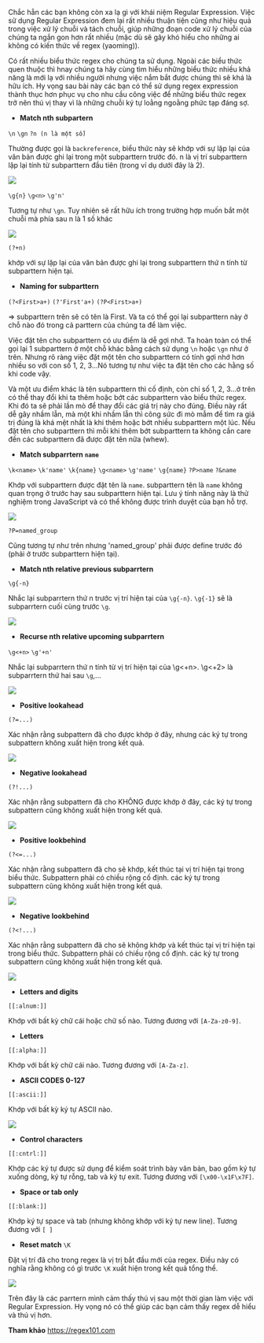 Chắc hẳn các bạn không còn xa lạ gì với khái niệm Regular Expression. Việc sử dụng Regular Expression đem lại rất nhiều thuận tiện cũng như hiệu quả trong việc xử lý chuỗi và tách chuỗi, giúp những đoạn code xử lý chuỗi của chúng ta ngắn gon hơn rất nhiều (mặc dù sẽ gây khó hiểu cho những ai không có kiến thức về regex (yaoming)).

Có rất nhiều biểu thức regex cho chúng ta sử dụng. Ngoài các biểu thức quen thuộc thì hnay chúng ta hãy cùng tìm hiểu những biểu thức nhiều khả năng là mới lạ với nhiều người nhưng việc nắm bắt được chúng thì sẽ khá là hữu ích. Hy vọng sau bài này các bạn có thể sử dụng regex expression thành thục hơn phục vụ cho nhu cầu công việc để những biểu thức regex trở nên thú vị thay vì là những chuỗi ký tự loằng ngoằng phức tạp đáng sợ.

* **Match nth subpartern**

```\n```
```\gn```
```?n (n là một số)```

Thường được gọi là `backreference`, biểu thức này sẽ khớp với sự lặp lại của văn bản được ghi lại trong một subparttern trước đó.
n là vị trí subparttern lặp lại tính từ subparttern đầu tiên (trong ví dụ dưới đây là 2).

![](https://images.viblo.asia/e778a8be-fef9-4665-af4e-8b065da6bbce.jpg)

```\g{n}```
```\g<n>```
```\g'n'```

Tương tự như `\gn`. Tuy nhiên sẽ rất hữu ích trong trường hợp muốn bắt một chuỗi mà phía sau n là 1 số khác

![](https://images.viblo.asia/2b873e1d-092e-4f0b-a2b1-03301366391a.jpg)

`(?+n)`

khớp với sự lặp lại của văn bản được ghi lại trong subparttern thứ n tính từ subparttern hiện tại.

* **Naming for subparttern**

`(?<First>a+)`
`(?'First'a+)`
`(?P<First>a+)`

=> subparttern trên sẽ có tên là First. Và ta có thể gọi lại subparttern này ở chỗ nào đó trong cả parttern của chúng ta để làm việc.

Việc đặt tên cho subparttern có ưu điểm là dễ gợi nhớ. Ta hoàn toàn có thể gọi lại 1 subparttern ở một chỗ khác bằng cách sử dụng `\n` hoặc `\gn` như ở trên. Nhưng rõ ràng việc đặt một tên cho subparttern có tính gợi nhớ hơn nhiều so với con số 1, 2, 3...Nó tương tự như việc ta đặt tên cho các hằng số khi code vậy. 

Và một ưu điểm khác là tên subparttern thì cố định, còn chỉ số 1, 2, 3...ở trên có thể thay đổi khi ta thêm hoặc bớt các subparttern vào biểu thức regex. Khi đó ta sẽ phải lần mò để thay đổi các giá trị này cho đúng. Điều này rất dễ gây nhầm lẫn, mà một khi nhầm lẫn thì công sức đi mò mẫm để tìm ra giá trị đúng là khá mệt nhất là khi thêm hoặc bớt nhiều subparttern một lúc. Nếu đặt tên cho subparttern thì mỗi khi thêm bớt subparttern ta không cần care đến các subparttern đã được đặt tên nữa (whew).

* **Match subparrtern `name`**

`\k<name>`
`\k'name'`
`\k{name}`
`\g<name>`
`\g'name'`
`\g{name}`
`?P>name`
`?&name`

Khớp với subparttern được đặt tên là `name`. subparttern tên là `name` không quan trọng ở trước hay sau subparttern hiện tại. Lưu ý tính năng này là thử nghiệm trong JavaScript và có thể không được trình duyệt của bạn hỗ trợ.

![](https://images.viblo.asia/3692e30e-7fed-4a5f-b8a4-62aab9fac82c.jpg)

`?P=named_group`

Cũng tương tự như trên nhưng 'named_group' phải được define trước đó (phải ở trước subparttern hiện tại).

* **Match nth relative previous subparrtern**

`\g{-n}`

Nhắc lại subparrtern thứ n trước vị trí hiện tại của `\g{-n}`.  `\g{-1}` sẽ là subparrtern cuối cùng trước `\g`.

![](https://images.viblo.asia/3b3b77a6-a138-4746-b00a-c5f653d79dcb.jpg)

* **Recurse nth relative upcoming subparrtern**

`\g<+n>`
`\g'+n' `

Nhắc lại subparrtern thứ n tính từ vị trí hiện tại của \g<+n>. \g<+2> là subparrtern thứ hai sau `\g`,...

![](https://images.viblo.asia/ac73cafb-cc54-4c04-93b1-853d6dbef416.jpg)

* **Positive lookahead**

`(?=...)`

Xác nhận rằng subpattern đã cho được khớp ở đây, nhưng các ký tự trong subpattern không xuất hiện trong kết quả.

![](https://images.viblo.asia/30d9a2e4-acab-4088-b887-943071af26b7.jpg)

* **Negative lookahead**

`(?!...)`

Xác nhận rằng subpattern đã cho KHÔNG được khớp ở đây, các ký tự trong subpattern cũng không xuất hiện trong kết quả.

![](https://images.viblo.asia/719a40fc-8f44-42b1-be33-41faa1062b46.jpg)

* **Positive lookbehind**

`(?<=...)`

Xác nhận rằng subpattern đã cho sẽ khớp, kết thúc tại vị trí hiện tại trong biểu thức. Subpattern phải có chiều rộng cố định. các ký tự trong subpattern cũng không xuất hiện trong kết quả.

![](https://images.viblo.asia/0b6ac1a5-8ed5-4fc2-98d0-1ae8d2b544c3.jpg)

* **Negative lookbehind**

`(?<!...)`

Xác nhận rằng subpattern đã cho sẽ không khớp và kết thúc tại vị trí hiện tại trong biểu thức. Subpattern phải có chiều rộng cố định. các ký tự trong subpattern cũng không xuất hiện trong kết quả.

![](https://images.viblo.asia/bb6d4c45-a295-4a4a-ac25-fa46dcad22f8.jpg)

* **Letters and digits**

`[[:alnum:]]`

Khớp với bất kỳ chữ cái hoặc chữ số nào. Tương đương với `[A-Za-z0-9]`.

* **Letters**

`[[:alpha:]]`

Khớp với bất kỳ chữ cái nào. Tương đương với `[A-Za-z]`.

* **ASCII CODES 0-127**

`[[:ascii:]]`

Khớp với bất kỳ ký tự ASCII nào. 

![](https://images.viblo.asia/0e90fbff-eb2b-4466-ad99-368461ab4487.jpg)

* **Control characters**

`[[:cntrl:]]`

Khớp các ký tự được sử dụng để kiểm soát trình bày văn bản, bao gồm ký tự xuống dòng, ký tự rỗng, tab và ký tự exit. Tương đương với `[\x00-\x1F\x7F]`.

* **Space or tab only**

`[[:blank:]]`

Khớp ký tự space và tab (nhưng không khớp với ký tự new line). Tương đương với `[ ]`

* **Reset match**
`\K`

Đặt vị trí đã cho trong regex là vị trị bắt đầu mới của regex. Điều này có nghĩa rằng không có gì trước `\K` xuất hiện trong kết quả tổng thể.

![](https://images.viblo.asia/1be9b759-af4b-424c-8d65-ca01cabfa334.jpg)

Trên đây là các parrtern mình cảm thấy thú vị sau một thời gian làm việc với Regular Expression. Hy vọng nó có thể giúp các bạn cảm thấy regex dễ hiểu và thú vị hơn.

**Tham khảo**
https://regex101.com